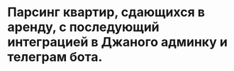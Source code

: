 # Парсинг квартир, сдающихся в аренду, с последующий интеграцией в Джаного админку и телеграм бота.

